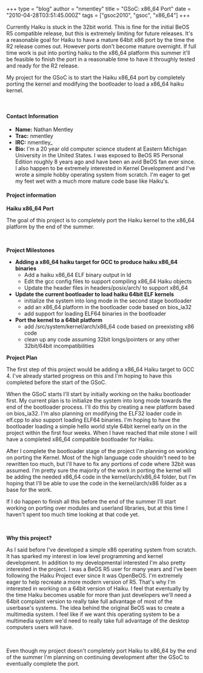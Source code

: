 +++
type = "blog"
author = "nmentley"
title = "GSoC: x86_64 Port"
date = "2010-04-28T03:51:45.000Z"
tags = ["gsoc2010", "gsoc", "x86_64"]
+++

<p>Currently Haiku is stuck in the 32bit world. This is fine for the initial BeOS R5 compatible release, but this is extremely limiting for future releases. It's a reasonable goal for Haiku to have a mature 64bit x86 port by the time the R2 release comes out. However ports don't become mature overnight. If full time work is put into porting haiku to the x86_64 platform this summer it'll be feasible to finish the port in a reasonable time to have it throughly tested and ready for the R2 release.</p>
<p>My project for the GSoC is to start the Haiku x86_64 port by completely porting the kernel and modifying the bootloader to load a x86_64 haiku kernel.</p>
<!--break-->
<br>

<h4 class="icon-person-medium">Contact Information</h4>
<ul>
	<li><strong>Name:</strong> Nathan Mentley</li>
	<li><strong>Trac:</strong> nmentley</li>
	<li><strong>IRC:</strong> nmentley_</li>
	<li><strong>Bio:</strong> I'm a 20 year old computer science student at Eastern Michigan University in the United States. I was exposed to BeOS R5 Personal Edition roughly 8 years ago and have been an avid BeOS fan ever since. I also happen to be extremely interested in Kernel Development and I've wrote a simple hobby operating system from scratch. I'm eager to get my feet wet with a much more mature code base like Haiku's.</li>
</ul>

<h4 class="icon-app-medium">Project information</h4> 

<p><strong>Haiku x86_64 Port</strong></p>
<p>The goal of this project is to completely port the Haiku kernel to the x86_64 platform by the end of the summer.</p>
<br>
<p><strong>Project Milestones</strong></p>
<ul>
	<li>
		<strong>Adding a x86_64 haiku target for GCC to produce haiku x86_64 binaries</strong>
		<ul>
			<li>Add a haiku x86_64 ELF binary output in ld</li>
			<li>Edit the gcc config files to support compiling x86_64 Haiku objects</li>
			<li>Update the header files in headers/posix/arch/ to support x86_64</li>
		</ul>
	</li>
	<li>
		<strong>Update the current bootloader to load haiku 64bit ELF kernels</strong>
		<ul>
			<li>initialize the system into long mode in the second stage bootloader</li>
			<li>add an x86_64 platform in the bootloader code based on bios_ia32</li>
			<li>add support for loading ELF64 binaries in the bootloader</li>
		</ul>
	</li>
	<li>
		<strong>Port the kernel to a 64bit platform</strong>
		<ul>
			<li>add /src/system/kernel/arch/x86_64 code based on preexisting x86 code</li>
			<li>clean up any code assuming 32bit longs/pointers or any other 32bit/64bit incompatibilities</li>
		</ul>
	</li>
</ul>
<p><strong>Project Plan</strong></p>
<p>The first step of this project would be adding a x86_64 Haiku target to GCC 4. I've already started progress on this and I'm hoping to have this completed before the start of the GSoC.</p>
<p>When the GSoC starts I'll start by initially working on the haiku bootloader first. My current plan is to initialize the system into long mode towards the end of the bootloader process. I'll do this by creating a new platform based on bios_ia32. I'm also planning on modifying the ELF32 loader code in elf.cpp to also support loading ELF64 binaries. I'm hoping to have the bootloader loading a simple hello world style 64bit kernel early on in the project within the first four weeks. When I have reached that mile stone I will have a completed x86_64 compatible bootloader for Haiku.</p>
<p>After I complete the bootloader stage of the project I'm planning on working on porting the Kernel. Most of the high language code shouldn't need to be rewritten too much, but I'll have to fix any portions of code where 32bit was assumed. I'm pretty sure the majority of the work in porting the kernel wlll be adding the needed x86_64 code in the kernel/arch/x86_64 folder, but I'm hoping that I'll be able to use the code in the kernel/arch/x86 folder as a base for the work.</p>
<p>If I do happen to finish all this before the end of the summer I'll start working on porting over modules and userland libraries, but at this time I haven't spent too much time looking at that code yet.</p>

<br>
<p><strong>Why this project?</strong></p>
<p>As I said before I've developed a simple x86 operating system from scratch. It has sparked my interest in low level programming and kernel development. In addition to my developmental interested I'm also pretty interested in the project. I was a BeOS R5 user for many years and I've been following the Haiku Project ever since it was OpenBeOS. I'm extremely eager to help recreate a more modern version of R5. That's why I'm interested in working on a 64bit version of Haiku. I feel that eventually by the time Haiku becomes usable for more than just developers we'll need a 64bit complaint version to really take full advantage of most of the userbase's systems. The idea behind the original BeOS was to create a multimedia system. I feel like if we want this operating system to be a multimedia system we'd need to really take full advantage of the desktop computers users will have.</p>
<br>
<p>Even though my project doesn't completely port Haiku to x86_64 by the end of the summer I'm planning on continuing development after the GSoC to eventually complete the port.</p>